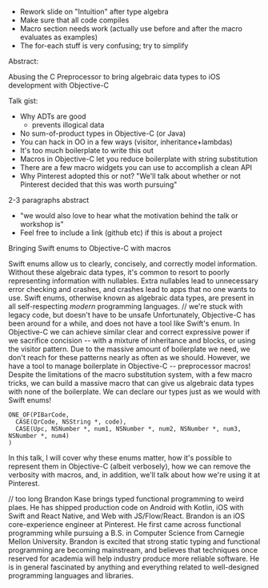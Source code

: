 * Rework slide on "Intuition" after type algebra
* Make sure that all code compiles
* Macro section needs work (actually use before and after the macro evaluates as examples)
* The for-each stuff is very confusing; try to simplify


Abstract:

Abusing the C Preprocessor to bring algebraic data types to iOS development with Objective-C


Talk gist:
* Why ADTs are good
  * prevents illogical data
* No sum-of-product types in Objective-C (or Java)
* You can hack in OO in a few ways (visitor, inheritance+lambdas)
* It's too much boilerplate to write this out
* Macros in Objective-C let you reduce boilerplate with string substitution
* There are a few macro widgets you can use to accomplish a clean API
* Why Pinterest adopted this or not?
"We'll talk about whether or not Pinterest decided that this was worth pursuing"

2-3 paragraphs
abstract
+ "we would also love to hear what the motivation behind the talk or workshop is"
+ Feel free to include a link (github etc) if this is about a project


Bringing Swift enums to Objective-C with macros

Swift enums allow us to clearly, concisely, and correctly model information. Without these algebraic data types, it's common to resort to poorly representing information with nullables. Extra nullables lead to unnecessary error checking and crashes, and crashes lead to apps that no one wants to use.
Swift enums, otherwise known as algebraic data types, are present in all self-respecting _modern_ programming languages. 
// we're stuck with legacy code, but doesn't have to be unsafe
Unfortunately, Objective-C has been around for a while, and does not have a tool like Swift's enum.
In Objective-C we can achieve similar clear and correct expressive power if we sacrifice concision -- with a mixture of inheritance and blocks, or using the visitor pattern. Due to the massive amount of boilerplate we need, we don't reach for these patterns nearly as often as we should.
However, we have a tool to manage boilerplate in Objective-C -- preprocessor macros!
Despite the limitations of the macro substitution system, with a few macro tricks, we can build a massive macro that can give us algebraic data types with none of the boilerplate. We can declare our types just as we would with Swift enums!

```
ONE_OF(PIBarCode,
  CASE(QrCode, NSString *, code),
  CASE(Upc, NSNumber *, num1, NSNumber *, num2, NSNumber *, num3, NSNumber *, num4)
)
```

In this talk, I will cover why these enums matter, how it's possible to represent them in Objective-C (albeit verbosely), how we can remove the verbosity with macros, and, in addition, we'll talk about how we're using it at Pinterest.

// too long
Brandon Kase brings typed functional programming to weird plaes. He has shipped production code on Android with Kotlin, iOS with Swift and React Native, and Web with JS/Flow/React. Brandon is an iOS core-experience engineer at Pinterest. He first came across functional programming while pursuing a B.S. in Computer Science from Carnegie Mellon University. Brandon is excited that strong static typing and functional programming are becoming mainstream, and believes that techniques once reserved for academia will help industry produce more reliable software. He is in general fascinated by anything and everything related to well-designed programming languages and libraries.


